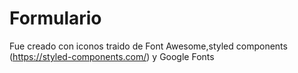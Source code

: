 # Formulario
Fue creado con iconos traido de Font Awesome,styled components (https://styled-components.com/)
y Google Fonts
